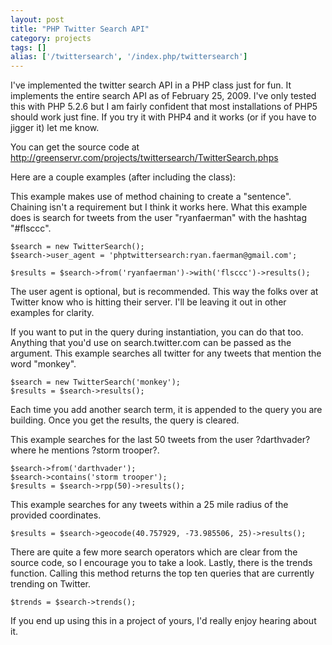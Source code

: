 ```yaml
---
layout: post
title: "PHP Twitter Search API"
category: projects
tags: []
alias: ['/twittersearch', '/index.php/twittersearch']
---
```


I've implemented the twitter search API in a PHP class just for fun. It implements the entire search API as of February 25, 2009. I've only tested this with PHP 5.2.6 but I am fairly confident that most installations of PHP5 should work just fine. If you try it with PHP4 and it works (or if you have to jigger it) let me know.

You can get the source code at http://greenservr.com/projects/twittersearch/TwitterSearch.phps

Here are a couple examples (after including the class):

This example makes use of method chaining to create a "sentence". Chaining isn't a requirement but I think it works here. What this example does is search for tweets from the user "ryanfaerman" with the hashtag "#flsccc".

	$search = new TwitterSearch();
	$search->user_agent = 'phptwittersearch:ryan.faerman@gmail.com';

	$results = $search->from('ryanfaerman')->with('flsccc')->results();

The user agent is optional, but is recommended. This way the folks over at Twitter know who is hitting their server. I'll be leaving it out in other examples for clarity.

If you want to put in the query during instantiation, you can do that too. Anything that you'd use on search.twitter.com can be passed as the argument. This example searches all twitter for any tweets that mention the word "monkey".

	$search = new TwitterSearch('monkey');
	$results = $search->results();

Each time you add another search term, it is appended to the query you are building. Once you get the results, the query is cleared.

This example searches for the last 50 tweets from the user ?darthvader? where he mentions ?storm trooper?.

	$search->from('darthvader');
	$search->contains('storm trooper');
	$results = $search->rpp(50)->results();

This example searches for any tweets within a 25 mile radius of the provided coordinates.

	$results = $search->geocode(40.757929, -73.985506, 25)->results();

There are quite a few more search operators which are clear from the source code, so I encourage you to take a look.
Lastly, there is the trends function. Calling this method returns the top ten queries that are currently trending on Twitter.

	$trends = $search->trends();

If you end up using this in a project of yours, I'd really enjoy hearing about it.

